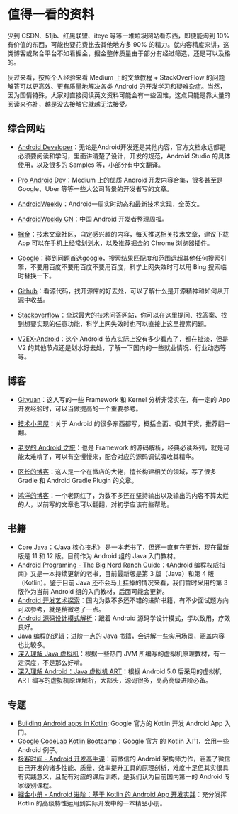 # 值得一看的资料

少到 CSDN、51jb、红黑联盟、iteye 等等一堆垃圾网站看东西，即便能淘到 10% 有价值的东西，可能也要花费比去其他地方多 90% 的精力。就内容精度来讲，这类博客或聚合平台不如看掘金，掘金整体质量由于部分有经过筛选，还是可以及格的。

反过来看，按照个人经验来看 Medium 上的文章教程 + StackOverFlow 的问题解答可以更高效、更有质量地解决各类 Android 的开发学习和疑难杂症。当然，因为国情特殊，大家对直接阅读英文资料可能会有一些困难，这点只能是靠大量的阅读来弥补，越是没去接触它就越无法接受。

## 综合网站

- [Android Developer](https://developer.android.com/)：无论是Android开发还是其他内容，官方文档永远都是必须要阅读和学习，里面讲清楚了设计，开发的规范，Android Studio 的具体使用，以及很多的 Samples 等，小部分有中文翻译。

- [Pro Android Dev](https://proandroiddev.com/)：Medium 上的优质 Android 开发内容合集，很多甚至是 Google、Uber 等等一些大公司背景的开发者写的文章。

- [AndroidWeekly](http://androidweekly.net/)：Android一周实时动态和最新技术实现，全英文。

- [AndroidWeekly CN](http://www.androidweekly.cn)：中国 Android 开发者整理周报。

- [掘金](https://juejin.im/)：技术文章社区，自定感兴趣的内容，每天推送相关技术文章，建议下载App 可以在手机上经常划划水，以及推荐掘金的 Chrome 浏览器插件。
 
- [Google](https://www.google.com.hk/webhp?hl=zh-CN&sourceid=cnhp&gws_rd=ssl)：碰到问题首选google，搜索结果匹配度和范围远超其他任何搜索引擎，不要用百度不要用百度不要用百度，科学上网失效时可以用 Bing 搜索临时替换一下。
		 
- [Github](https://github.com/)：看源代码，找开源库的好去处，可以了解什么是开源精神和如何从开源中收益。

- [Stackoverflow](http://www.stackoverflow.com/)：全球最大的技术问答网站，你可以在这里提问、找答案、找到想要实现的任意功能，科学上网失效时也可以直接上这里搜索问题。

- [V2EX-Android](https://www.v2ex.com/go/android)：这个 Android 节点实际上没有多少看点了，都在扯淡，但是 V2 的其他节点还是划水好去处，了解一下国内的一些就业情况、行业动态等等。

## 博客

- [Gityuan](http://gityuan.com/archive/)：这人写的一些 Framework 和 Kernel 分析非常实在，有一定的 App 开发经验时，可以当做提高的一个重要参考。

- [技术小黑屋](https://droidyue.com/)：关于 Android 的很多东西都写，概括全面、极其干货，推荐翻一翻。

- [老罗的 Android 之旅](https://www.kancloud.cn/alex_wsc/androids/401771)：也是 Framework 的源码解析，经典必读系列，就是可能太难啃了，可以有空慢慢来，配合对应的源码调试吸收其精华。

- [区长的博客](https://fucknmb.com/)：这人是一个在微店的大佬，擅长构建相关的领域，写了很多 Gradle 和 Android Gradle Plugin 的文章。

- [鸿洋的博客](https://blog.csdn.net/lmj623565791?viewmode=contents)：一个老网红了，为数不多还在坚持输出以及输出的内容不算太烂的人，以前写的文章也可以翻翻，对初学应该有些帮助。

## 书籍

- [Core Java]()：《Java 核心技术》 是一本老书了，但还一直有在更新，现在最新版是 11 和 12 版。目前作为 Android 组的 Java 入门教材。
- [Android Programing - The Big Nerd Ranch Guide]()：《Android 编程权威指南》又是一本持续更新的老书，目前最新版是第 3 版（Java）和第 4 版（Kotlin）。鉴于目前 Java 还不会马上挂掉的情况来看，我们暂时采用的第 3 版作为当前 Android 组的入门教材，后面可能会更新。
- [Android 开发艺术探索]()：国内为数不多还不错的进阶书籍，有不少面试题方向可以参考，就是稍微老了一点。
- [Android 源码设计模式解析]()：跟着 Android 源码学设计模式，学以致用，疗效良好。
- [Java 编程的逻辑]()：进阶一点的 Java 书籍，会讲解一些实用场景，涵盖内容也比较多。
- [深入理解 Java 虚拟机]()：根据一些热门 JVM 所编写的虚拟机原理教材，有一定深度，不是那么好啃。
- [深入理解 Android：Java 虚拟机 ART]()：根据 Android 5.0 后采用的虚拟机 ART 编写的虚拟机原理解析，大部头，源码很多，高高高级进阶必备。


## 专题

- [Building Android apps in Kotlin](https://codelabs.developers.google.com/android-kotlin-fundamentals/): Google 官方的 Kotlin 开发 Android App 入门。
- [Google CodeLab Kotlin Bootcamp](https://codelabs.developers.google.com/kotlin-bootcamp/)：Google 官方 的 Kotlin 入门，会用一些 Android 例子。
- [极客时间 - Android 开发高手课](https://time.geekbang.org/column/intro/142)：前微信的 Android 架构师力作，涵盖了微信自己开发的诸多性能、质量、效率提升工具的原理剖析，难度十足但其实很具有实践意义，且配有对应的课后训练，是我们认为目前国内第一的 Android 专家级别课程。
- [掘金小册 - Android 进阶：基于 Kotlin 的 Android App 开发实践](https://juejin.im/book/5af1c5ee6fb9a07a9f018368)：充分发挥 Kotlin 的高级特性运用到实际开发中的一本精品小册。



